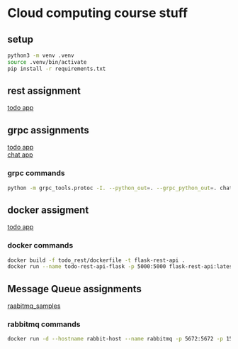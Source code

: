 # Cloud computing course stuff

## setup
```sh
python3 -m venv .venv
source .venv/bin/activate
pip install -r requirements.txt
```

## rest assignment
[todo app](todo_rest/)

## grpc assignments
[todo app](todo/) \
[chat app](chat/)

### grpc commands
```sh
python -m grpc_tools.protoc -I. --python_out=. --grpc_python_out=. chat.proto
```

## docker assigment
[todo app](todo_rest/)

### docker commands
```sh
docker build -f todo_rest/dockerfile -t flask-rest-api .
docker run --name todo-rest-api-flask -p 5000:5000 flask-rest-api:latest
```

## Message Queue assignments

[raabitmq_samples](rabbitmq_samples/)

### rabbitmq commands

```sh
docker run -d --hostname rabbit-host --name rabbitmq -p 5672:5672 -p 15672:15672 rabbitmq:3-management
```